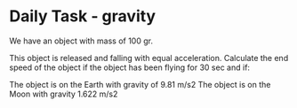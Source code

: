 # Daily Task - gravity

We have an object with mass of 100 gr. 

This object is released and falling with equal acceleration. Calculate the end speed of the object if the object has been flying for 30 sec and if:

  The object is on the Earth with gravity of 9.81 m/s2
  The object is on the Moon with gravity 1.622 m/s2

